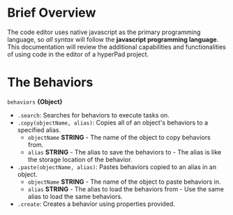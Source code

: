 # Brief Overview
The code editor uses native javascript as the primary programming language, so *all syntax* will follow the **javascript programming language**.
This documentation will review the additional capabilities and functionalities of using code in the editor of a hyperPad project.

# The Behaviors
`behaviors` **{Object}**
- `.search`: Searches for behaviors to execute tasks on.
- `.copy(objectName, alias)`: Copies all of an object's behaviors to a specified alias.
  - `objectName` **STRING** - The name of the object to copy behaviors from.
  - `alias` **STRING** - The alias to save the behaviors to - The alias is like the storage location of the behavior.
- `.paste(objectName, alias)`: Pastes behaviors copied to an alias in an object.
  - `objectName` **STRING** - The name of the object to paste behaviors in.
  - `alias` **STRING** - The alias to load the behaviors from - Use the same alias to load the same behaviors.
- `.create`: Creates a behavior using properties provided.
